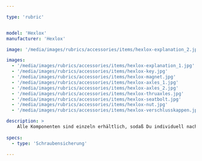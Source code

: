 ```yaml
---

type: 'rubric'


model: 'Hexlox'
manufacturer: 'Hexlox'

image: '/media/images/rubrics/accessories/items/hexlox-explanation_2.jpg'

images:
  - '/media/images/rubrics/accessories/items/hexlox-explanation_1.jpg'
  - '/media/images/rubrics/accessories/items/hexlox-key.jpg'
  - '/media/images/rubrics/accessories/items/hexlox-magnet.jpg'
  - '/media/images/rubrics/accessories/items/hexlox-axles_1.jpg'
  - '/media/images/rubrics/accessories/items/hexlox-axles_2.jpg'
  - '/media/images/rubrics/accessories/items/hexlox-thruaxles.jpg'
  - '/media/images/rubrics/accessories/items/hexlox-seatbolt.jpg'
  - '/media/images/rubrics/accessories/items/hexlox-nut.jpg'
  - '/media/images/rubrics/accessories/items/hexlox-verschlusskappen.jpg'

description: >
    Alle Komponenten sind einzeln erhältlich, sodaß Du individuell nachrüsten kannst und nur das bezahlst, was Du wirklich brauchst.
    
specs: 
  - type: 'Schraubensicherung'

---
```

